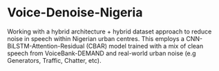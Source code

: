 # Voice-Denoise-Nigeria
Working with a hybrid architecture + hybrid dataset approach to reduce noise in speech within Nigerian urban centres. This employs a CNN-BiLSTM-Attention-Residual (CBAR) model trained with a mix of clean speech from VoiceBank-DEMAND and real-world urban noise (e.g Generators, Traffic, Chatter, etc).
